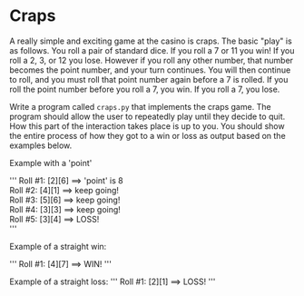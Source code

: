 # Craps

A really simple and exciting game at the casino is craps. The basic "play" is as follows. You roll a pair of standard dice. If you roll a 7 or 11 you win! If you roll a 2, 3, or 12 you lose. However if you roll any other number, that number becomes the point number, and your turn continues. You will then continue to roll, and you must roll that point number again before a 7 is rolled. If you roll the point number before you roll a 7, you win. If you roll a 7, you lose.

Write a program called `craps.py` that implements the craps game. The program should allow the user to repeatedly play until they decide to quit. How this part of the interaction takes place is up to you. You should show the entire process of how they got to a win or loss as output based on the examples below.


Example with a 'point'

'''
Roll #1: [2][6] ==> 'point' is 8 <br>
Roll #2: [4][1] ==> keep going! <br>
Roll #3: [5][6] ==> keep going! <br>
Roll #4: [3][3] ==> keep going! <br>
Roll #5: [3][4] ==> LOSS! <br>
'''

Example of a straight win:

'''
Roll #1: [4][7] ==> WIN!
'''

Example of a straight loss:
'''
Roll #1: [2][1] ==> LOSS!
'''
